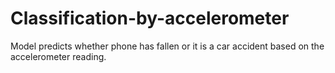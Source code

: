 # Classification-by-accelerometer
Model predicts whether phone has fallen or it is a car accident based on the  accelerometer reading.
